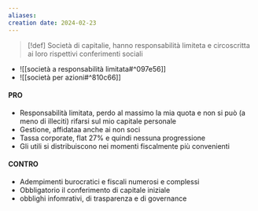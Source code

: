 ```yaml
---
aliases: 
creation date: 2024-02-23
---
```


>[!def]
>Società di capitalie, hanno responsabilità limiteta e circoscritta ai loro rispettivi conferimenti sociali


- ![[società a responsabilità limitata#^097e56]]
- ![[società per azioni#^810c66]]


#### PRO
- Responsabilità limitata, perdo al massimo la mia quota e non si può (a meno di illeciti) rifarsi sul mio capitale personale
- Gestione, affidataa anche ai non soci
- Tassa corporate, flat 27% e quindi nessuna progressione
- Gli utili si distribuiscono nei momenti fiscalmente più convenienti
#### CONTRO
- Adempimenti burocratici e fiscali numerosi e complessi
- Obbligatorio il conferimento di capitale iniziale
- obblighi infomrativi, di trasparenza e di governance